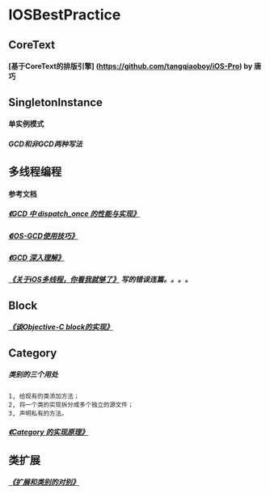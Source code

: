 # IOSBestPractice

## CoreText
#### [基于CoreText的排版引擎] (https://github.com/tangqiaoboy/iOS-Pro) by 唐巧

## SingletonInstance
#### 单实例模式 
##### GCD和非GCD两种写法


## 多线程编程
#### 参考文档  

##### [《GCD 中 dispatch_once 的性能与实现》](http://blog.jimmyis.in/dispatch_once/)
##### [《iOS-GCD使用技巧》](http://cnbin.github.io/blog/2015/05/26/ios-gcdshi-yong-ji-qiao/)
##### [《GCD 深入理解》](https://github.com/nixzhu/dev-blog/blob/master/2014-04-19-grand-central-dispatch-in-depth-part-1.md)
##### [《关于iOS多线程，你看我就够了》](http://www.cocoachina.com/ios/20150731/12819.html) 写的错误连篇。。。。

## Block
##### [《谈Objective-C block的实现》](http://blog.devtang.com/2013/07/28/a-look-inside-blocks/)

## Category
##### 类别的三个用处
    1, 给现有的类添加方法；
    2, 将一个类的实现拆分成多个独立的源文件；
    3, 声明私有的方法。
##### [《Category 的实现原理》](http://blog.leichunfeng.com/blog/2015/05/18/objective-c-category-implementation-principle/)

## 类扩展
##### [《扩展和类别的对别》](http://www.jianshu.com/p/18d48e7f2aad)
